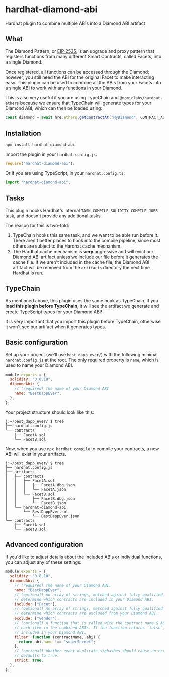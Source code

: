 # hardhat-diamond-abi

Hardhat plugin to combine multiple ABIs into a Diamond ABI artifact

## What

The Diamond Pattern, or [EIP-2535](https://eips.ethereum.org/EIPS/eip-2535), is an upgrade and proxy pattern that registers functions from many different Smart Contracts, called Facets, into a single Diamond.

Once registered, all functions can be accessed through the Diamond; however, you still need the ABI for the original Facet to make interacting easy. This plugin can be used to combine all the ABIs from your Facets into a single ABI to work with any functions in your Diamond.

This is also very useful if you are using TypeChain and `@nomiclabs/hardhat-ethers` because we ensure that TypeChain will generate types for your Diamond ABI, which can then be loaded using:

```js
const diamond = await hre.ethers.getContractAt("MyDiamond", CONTRACT_ADDRESS);
```

## Installation

```bash
npm install hardhat-diamond-abi
```

Import the plugin in your `hardhat.config.js`:

```js
require("hardhat-diamond-abi");
```

Or if you are using TypeScript, in your `hardhat.config.ts`:

```ts
import "hardhat-diamond-abi";
```

## Tasks

This plugin hooks Hardhat's internal `TASK_COMPILE_SOLIDITY_COMPILE_JOBS` task, and doesn't provide any additional tasks.

The reason for this is two-fold:

1. TypeChain hooks this same task, and we want to be able run before it. There aren't better places to hook into the compile pipeline, since most others are subject to the Hardhat cache mechanism.
2. The Hardhat cache mechanism is **very** aggressive and will evict our Diamond ABI artifact unless we include our file before it generates the cache file. If we aren't included in the cache file, the Diamond ABI artifact will be removed from the `artifacts` directory the next time Hardhat is run.

## TypeChain

As mentioned above, this plugin uses the same hook as TypeChain. If you **load this plugin before TypeChain**, it will see the artifact we generate and create TypeScript types for your Diamond ABI!

It is very important that you import this plugin before TypeChain, otherwise it won't see our artifact when it generates types.

## Basic configuration

Set up your project (we'll use `best_dapp_ever/`) with the following minimal `hardhat.config.js` at the root. The only required property is `name`, which is used to name your Diamond ABI.

```js
module.exports = {
  solidity: "0.8.10",
  diamondAbi: {
    // (required) The name of your Diamond ABI
    name: "BestDappEver",
  },
};
```

Your project structure should look like this:

```
j:~/best_dapp_ever/ $ tree
├── hardhat.config.js
└── contracts
    ├── FacetA.sol
    └── FacetB.sol
```

Now, when you use `npx hardhat compile` to compile your contracts, a new ABI will exist in your artifacts.

```
j:~/best_dapp_ever/ $ tree
├── hardhat.config.js
├── artifacts
│   ├── contracts
│   │   ├── FacetA.sol
│   │   │   ├── FacetA.dbg.json
│   │   │   └── FacetA.json
│   │   └── FacetB.sol
│   │       ├── FacetB.dbg.json
│   │       └── FacetB.json
│   └── hardhat-diamond-abi
│       └── BestDappEver.sol
│           └── BestDappEver.json
└── contracts
    ├── FacetA.sol
    └── FacetB.sol
```

## Advanced configuration

If you'd like to adjust details about the included ABIs or individual functions, you can adjust any of these settings:

```js
module.exports = {
  solidity: "0.8.10",
  diamondAbi: {
    // (required) The name of your Diamond ABI.
    name: "BestDappEver",
    // (optional) An array of strings, matched against fully qualified contract names, to
    // determine which contracts are included in your Diamond ABI.
    include: ["Facet"],
    // (optional) An array of strings, matched against fully qualified contract names, to
    // determine which contracts are excluded from your Diamond ABI.
    exclude: ["vendor"],
    // (optional) A function that is called with the contract name & ABI information for
    // each item in the combined ABIs. If the function returns `false`, the function is not
    // included in your Diamond ABI.
    filter: function (contractName, abi) {
      return abi.name !== "superSecret";
    },
    // (optional) Whether exact duplicate sighashes should cause an error to be thrown,
    // defaults to true.
    strict: true,
  },
};
```
